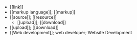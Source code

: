 - [[link]]
- [[markup language]]; [[markup]]
- [[source]]; [[resource]]
    - [[upload]]; [[download]]
- [[upload]]; [[download]]
- [[Web development]]; web developer; Website Development
